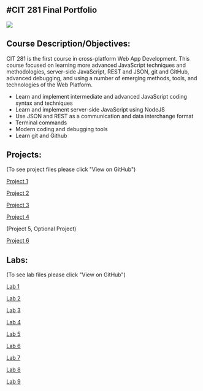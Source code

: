 
#CIT 281 Final Portfolio
---

![](https://canvas.uoregon.edu/courses/198787/files/13209143/preview)

Course Description/Objectives:
---
CIT 281 is the first course in cross-platform Web App Development. This course focused on learning more advanced JavaScript techniques and methodologies, server-side JavaScript, REST and JSON, git and GitHub, advanced debugging, and using a number of emerging methods, tools, and technologies of the Web Platform.

- Learn and implement intermediate and advanced JavaScript coding syntax and techniques
- Learn and implement server-side JavaScript using NodeJS
- Use JSON and REST as a communication and data interchange format
- Terminal commands
- Modern coding and debugging tools
- Learn git and Github

Projects: 
---------
(To see project files please click "View on GitHub")

[Project 1](https://obutler.github.io/Project-1/)

[Project 2](https://obutler.github.io/Project-2/)

[Project 3](https://obutler.github.io/Project-3/)

[Project 4](https://obutler.github.io/Project-4/)

(Project 5, Optional Project)

[Project 6](https://obutler.github.io/Project-6/)


Labs:
-----

(To see lab files please click "View on GitHub")

[Lab 1](https://obutler.github.io/Lab-1/)

[Lab 2](https://obutler.github.io/Lab-2/)

[Lab 3](https://obutler.github.io/Lab-3/)

[Lab 4](https://obutler.github.io/Lab-4/)

[Lab 5](https://obutler.github.io/Lab-5/)

[Lab 6](https://obutler.github.io/Lab-6/)

[Lab 7](https://obutler.github.io/Lab-7/)

[Lab 8](https://obutler.github.io/Lab-8/)

[Lab 9](https://obutler.github.io/Lab-9/)
